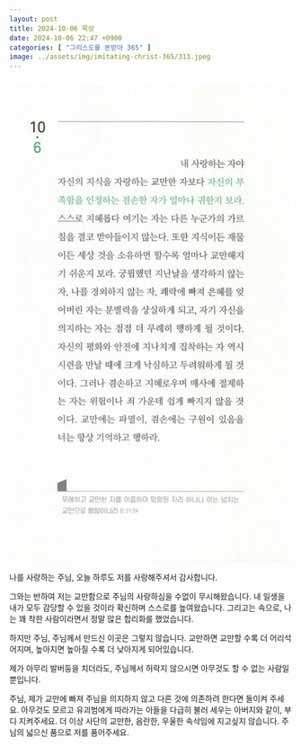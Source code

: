 ```yaml
---
layout: post
title: 2024-10-06 묵상
date: 2024-10-06 22:47 +0900
categories: [ "그리스도를 본받아 365" ]
image: ../assets/img/imitating-christ-365/313.jpeg
---
```


![313.jpeg](../assets/img/imitating-christ-365/313.jpeg)

나를 사랑하는 주님,
오늘 하루도 저를 사랑해주셔서 감사합니다.

그와는 반하여 저는 교만함으로 주님의 사랑하심을 수없이 무시해왔습니다.
내 일생을 내가 모두 감당할 수 있을 것이라 확신하며 스스로를 높여왔습니다.
그리고는 속으로, 나는 꽤 착한 사람이라면서 정말 많은 합리화를 했었습니다.

하지만 주님, 주님께서 만드신 이곳은 그렇지 않습니다.
교만하면 교만할 수록 더 어리석어지며,
높아지면 높아질 수록 더 낮아지게 되어있습니다.

제가 아무리 발버둥을 치더라도,
주님께서 허락지 않으시면 아무것도 할 수 없는 사람일 뿐입니다.

주님, 제가 교만에 빠져 주님을 의지하지 않고 다른 것에 의존하려 한다면 돌이켜 주세요.
아무것도 모르고 유괴범에게 따라가는 아들을 다급히 불러 세우는 아버지와 같이,
부디 지켜주세요.
더 이상 사단의 교만한, 음란한, 우울한 속삭임에 지고싶지 않습니다.
주님의 넓으신 품으로 저를 품어주세요.
